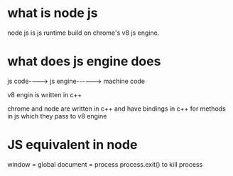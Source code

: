 # what is node js

node js is js runtime build on chrome's v8 js engine.

 # what does js engine does
js code----> js engine------> machine code

v8 engin is written in c++

chrome and node are written in c++ and have bindings in c++ for methods in js which they pass to v8 engine

# JS equivalent in node 
window = global
document =  process
process.exit() to kill process